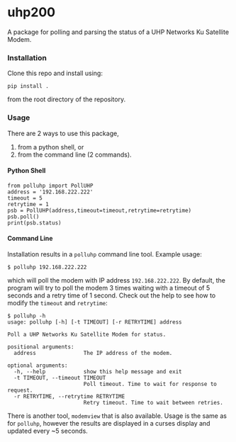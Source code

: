 # uhp200 #
A package for polling and parsing the status of a UHP Networks Ku Satellite Modem.

### Installation ###

Clone this repo and install using:

    pip install .

from the root directory of the repository.

### Usage ###

There are 2 ways to use this package,
1) from a python shell, or
2) from the command line (2 commands).

#### Python Shell ####

    from polluhp import PollUHP
    address = '192.168.222.222'
    timeout = 5
    retrytime = 1
    psb = PollUHP(address,timeout=timeout,retrytime=retrytime)
    psb.poll()
    print(psb.status)

#### Command Line ####
Installation results in a `polluhp` command line tool. Example usage:

    $ polluhp 192.168.222.222

which will poll the modem with IP address `192.168.222.222`. By default, the
program will try to poll the modem 3 times waiting with a timeout of 5
seconds and a retry time of 1 second. Check out the help to see how to
modify the `timeout` and `retrytime`:

    $ polluhp -h
    usage: polluhp [-h] [-t TIMEOUT] [-r RETRYTIME] address
    
    Poll a UHP Networks Ku Satellite Modem for status.
    
    positional arguments:
      address               The IP address of the modem.
    
    optional arguments:
      -h, --help            show this help message and exit
      -t TIMEOUT, --timeout TIMEOUT
                            Poll timeout. Time to wait for response to request.
      -r RETRYTIME, --retrytime RETRYTIME
                            Retry timeout. Time to wait between retries.


There is another tool, `modemview` that is also available. Usage is the same
as for `polluhp`, however the results are displayed in a curses display
and updated every ~5 seconds.